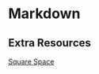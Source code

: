 # Markdown

## Extra Resources

[Square Space](https://support.squarespace.com/hc/en-us/articles/206543587)